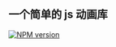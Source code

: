 ## 一个简单的 js 动画库
[![NPM version][npm-image]][npm-url]

[npm-image]: https://img.shields.io/npm/v/@rustle/wobbly.svg?style=flat-square
[npm-url]: https://www.npmjs.com/package/@rustle/wobbly

